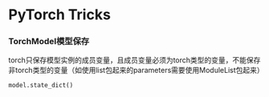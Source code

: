 # PyTorch Tricks

### TorchModel模型保存

torch只保存模型实例的成员变量，且成员变量必须为torch类型的变量，不能保存非torch类型的变量（如使用list包起来的parameters需要使用ModuleList包起来）

```python
model.state_dict()
```

